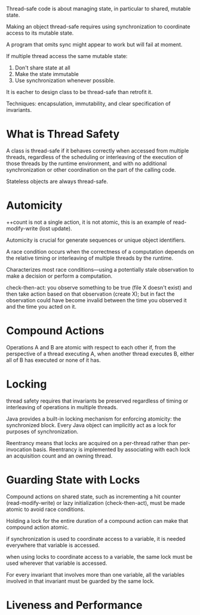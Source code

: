 Thread-safe code is about managing state, in particular to shared, mutable state.

Making an object thread-safe requires using synchronization to coordinate access to its mutable state.

A program that omits sync might appear to work but will fail at moment.

If multiple thread access the same mutable state:
1. Don't share state at all
2. Make the state immutable
3. Use synchronization whenever possible.

It is eacher to design class to be thread-safe than retrofit it.

Techniques: encapsulation, immutability, and clear specification of invariants.

# What is Thread Safety
A class is thread-safe if it behaves correctly when accessed from multiple threads, regardless of the scheduling or interleaving of the execution of those threads by the runtime environment, and with no additional synchronization or other coordination on the part of the calling code.

Stateless objects are always thread-safe.

# Automicity
++count is not a single action, it is not atomic, this is an example of read-modify-write (lost update).

Automicity is crucial for generate sequences or unique object identifiers.

A race condition occurs when the correctness of a computation depends on the relative timing or interleaving of multiple threads by the runtime.

Characterizes most race conditions—using a potentially stale observation to make a decision or perform a computation. 

check-then-act: you observe something to be true (file X doesn't exist) and then take action based on that observation (create X); but in fact the observation could have become invalid between the time you observed it and the time you acted on it.

# Compound Actions
Operations A and B are atomic with respect to each other if, from the perspective of a thread executing A, when another thread executes B, either all of B has executed or none of it has.

# Locking
 thread safety requires that invariants be preserved regardless of timing or interleaving of operations in multiple threads.

 Java provides a built-in locking mechanism for enforcing atomicity: the synchronized block. Every Java object can implicitly act as a lock for purposes of synchronization.

Reentrancy means that locks are acquired on a per-thread rather than per-invocation basis. Reentrancy is implemented by associating with each lock an acquisition count and an owning thread.

# Guarding State with Locks
Compound actions on shared state, such as incrementing a hit counter (read-modify-write) or lazy initialization (check-then-act), must be made atomic to avoid race conditions.

Holding a lock for the entire duration of a compound action can make that compound action atomic. 

if synchronization is used to coordinate access to a variable, it is needed everywhere that variable is accessed.

when using locks to coordinate access to a variable, the same lock must be used wherever that variable is accessed.

For every invariant that involves more than one variable, all the variables involved in that invariant must be guarded by the same lock.

# Liveness and Performance

